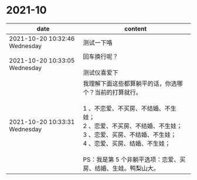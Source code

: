 # 2021-10
|date |content |
|----|----|
|2021-10-20 10:32:46 Wednesday|测试一下咯|
|2021-10-20 10:33:05 Wednesday|回车换行呢？<br /><br />测试仪喜爱下|
|2021-10-20 10:33:31 Wednesday|我理解下面这些都算躺平的话，你选哪个？当前的打算就行。<br /><br />1 、不恋爱、不买房、不结婚、不生娃；<br />2 、恋爱、不买房、不结婚、不生娃；<br />3 、恋爱、买房、不结婚、不生娃；<br />4 、恋爱、买房、结婚、不生娃；<br /><br />PS：我是第 5 个非躺平选项：恋爱、买房、结婚、生娃。鸭梨山大。|
